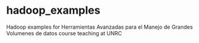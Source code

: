 # hadoop_examples
Hadoop examples for Herramientas Avanzadas para el Manejo de Grandes Volumenes de datos course teaching at UNRC

